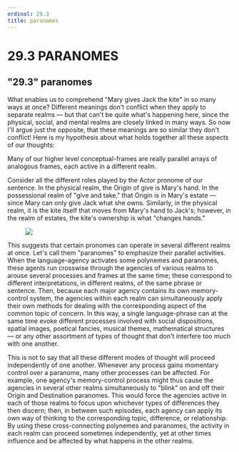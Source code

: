 ```yaml
---
ordinal: 29.3
title: paranomes
---
```


# 29.3 PARANOMES

<h2>"29.3" paranomes</h2>
What enables us to comprehend "Mary gives Jack the kite" in so many ways at once? Different meanings don't conflict when they apply to separate realms &mdash; but that can't be quite what's happening here, since the physical, social, and mental realms are closely linked in many ways. So now I'll argue just the opposite, that these meanings are so similar they don't conflict! Here is my hypothesis about what holds together all these aspects of our thoughts:

Many of our higher level conceptual-frames are really parallel arrays of analogous frames, each active in a different realm.

Consider all the different roles played by the Actor pronome of our sentence. In the physical realm, the Origin of give is Mary's hand. In the possessional realm of "give and take," that Origin is in Mary's estate &mdash; since Mary can only give Jack what she owns. Similarly, in the physical realm, it is the kite itself that moves from Mary's hand to Jack's; however, in the realm of estates, the kite's ownership is what "changes hands."

<figure><img src="/images/ch29/29-6.png"></img></figure>
This suggests that certain pronomes can operate in several different realms at once. Let's call them "paranomes" to emphasize their parallel activities. When the language-agency activates some polynemes and paranomes, these agents run crosswise through the agencies of various realms to arouse several processes and frames at the same time; these correspond to different interpretations, in different realms, of the same phrase or sentence. Then, because each major agency contains its own memory-control system, the agencies within each realm can simultaneously apply their own methods for dealing with the corresponding aspect of the common topic of concern. In this way, a single language-phrase can at the same time evoke different processes involved with social dispositions, spatial images, poetical fancies, musical themes, mathematical structures &mdash; or any other assortment of types of thought that don't interfere too much with one another.

This is not to say that all these different modes of thought will proceed independently of one another. Whenever any process gains momentary control over a paranome, many other processes can be affected. For example, one agency's memory-control process might thus cause the agencies in several other realms simultaneously to "blink" on and off their Origin and Destination paranomes. This would force the agencies active in each of those realms to focus upon whichever types of differences they then discern; then, in between such episodes, each agency can apply its own way of thinking to the corresponding topic, difference, or relationship. By using these cross-connecting polynemes and paranomes, the activity in each realm can proceed sometimes independently, yet at other times influence and be affected by what happens in the other realms.
